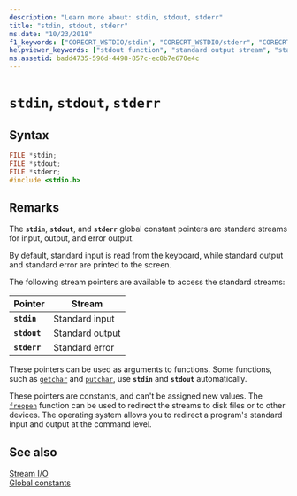 ```yaml
---
description: "Learn more about: stdin, stdout, stderr"
title: "stdin, stdout, stderr"
ms.date: "10/23/2018"
f1_keywords: ["CORECRT_WSTDIO/stdin", "CORECRT_WSTDIO/stderr", "CORECRT_WSTDIO/stdout", "stdin", "stderr", "stdout"]
helpviewer_keywords: ["stdout function", "standard output stream", "standard error stream", "stdin function", "standard input stream", "stderr function"]
ms.assetid: badd4735-596d-4498-857c-ec8b7e670e4c
---
```

# `stdin`, `stdout`, `stderr`

## Syntax

```C
FILE *stdin;
FILE *stdout;
FILE *stderr;
#include <stdio.h>
```

## Remarks

The **`stdin`**, **`stdout`**, and **`stderr`** global constant pointers are standard streams for input, output, and error output.

By default, standard input is read from the keyboard, while standard output and standard error are printed to the screen.

The following stream pointers are available to access the standard streams:

| Pointer | Stream |
|---|---|
| **`stdin`** | Standard input |
| **`stdout`** | Standard output |
| **`stderr`** | Standard error |

These pointers can be used as arguments to functions. Some functions, such as [`getchar`](./reference/getchar-getwchar.md) and [`putchar`](./reference/putchar-putwchar.md), use **`stdin`** and **`stdout`** automatically.

These pointers are constants, and can't be assigned new values. The [`freopen`](./reference/freopen-wfreopen.md) function can be used to redirect the streams to disk files or to other devices. The operating system allows you to redirect a program's standard input and output at the command level.

## See also

[Stream I/O](./stream-i-o.md)\
[Global constants](./global-constants.md)
